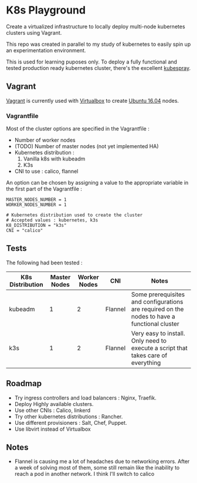 # K8s Playground

Create a virtualized infrastructure to locally deploy multi-node kubernetes clusters using Vagrant.

This repo was created in parallel to my study of kubernetes to easily spin up an experimentation environment.

This is used for learning puposes only. To deploy a fully functional and tested production ready kubernetes cluster, there's the excellent [kubespray](https://kubespray.io).

## Vagrant

[Vagrant](https://www.vagrantup.com/) is currently used with [Virtualbox](https://www.virtualbox.org/) to create [Ubuntu 16.04](https://app.vagrantup.com/ubuntu/boxes/xenial64) nodes.


### Vagrantfile

Most of the cluster options are specified in the Vagrantfile :
 - Number of worker nodes
 - (TODO) Number of master nodes (not yet implemented HA)
 - Kubernetes distribution :
   1. Vanilla k8s with kubeadm
   2. K3s
 - CNI to use : calico, flannel

An option can be chosen by assigning a value to the appropriate variable in the first part of the Vagrantfile :

```
MASTER_NODES_NUMBER = 1
WORKER_NODES_NUMBER = 1

# Kubernetes distribution used to create the cluster
# Accepted values : kubernetes, k3s
K8_DISTRIBUTION = "k3s"
CNI = "calico"
```

## Tests

The following had been tested  :

| K8s Distribution | Master Nodes | Worker Nodes | CNI | Notes |
| --- | --- | --- | --- | --- |
| kubeadm | 1 | 2 | Flannel | Some prerequisites and configurations are required on the nodes to have a functional cluster |
| k3s | 1 | 2 | Flannel | Very easy to install. Only need to execute a script that takes care of everything |



## Roadmap
 - Try ingress controllers and load balancers : Nginx, Traefik.
 - Deploy Highly available clusters.
 - Use other CNIs : Calico, linkerd
 - Try other kubernetes distributions : Rancher.
 - Use different provisioners : Salt, Chef, Puppet.
 - Use libvirt instead of Virtualbox

## Notes
 - Flannel is causing me a lot of headaches due to networking errors. After a week of solving most of them, some still remain like the inability to reach a pod in another network. I think I'll switch to calico